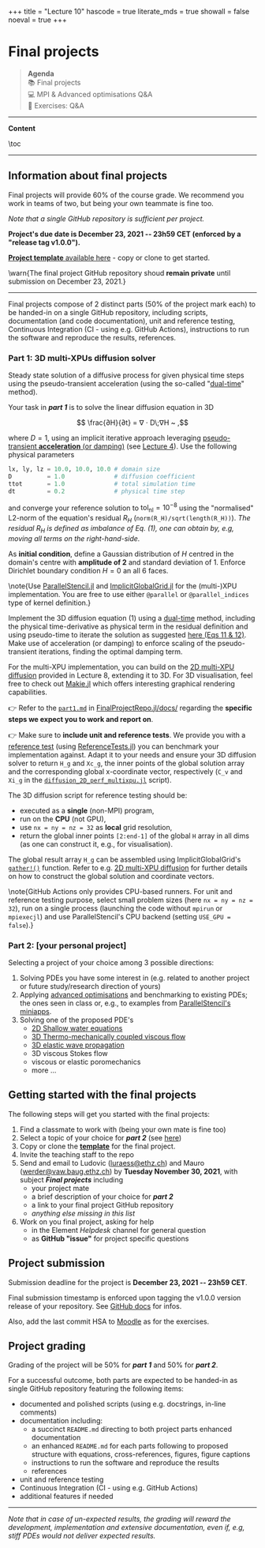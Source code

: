+++
title = "Lecture 10"
hascode = true
literate_mds = true
showall = false
noeval = true
+++

# Final projects

> **Agenda**\
> :books: Final projects\
> :computer: MPI & Advanced optimisations Q&A\
> :construction: Exercises: Q&A

---

**Content**

\toc

---

## Information about final projects

Final projects will provide 60% of the course grade. We recommend you work in teams of two, but being your own teammate is fine too.

_Note that a single GitHub repository is sufficient per project._

**Project's due date is December 23, 2021 -- 23h59 CET (enforced by a "release tag v1.0.0").**

[**Project template** available here](https://github.com/eth-vaw-glaciology/FinalProjectRepo.jl) - copy or clone to get started.

\warn{The final project GitHub repository shoud **remain private** until submission on December 23, 2021.}

---

Final projects compose of 2 distinct parts (50% of the project mark each) to be handed-in on a single GitHub repository, including scripts, documentation (and code documentation), unit and reference testing, Continuous Integration (CI - using e.g. GitHub Actions), instructions to run the software and reproduce the results, references.

### Part 1: 3D multi-XPUs diffusion solver
Steady state solution of a diffusive process for given physical time steps using the pseudo-transient acceleration (using the so-called "[dual-time](/lecture4/#implicit_solutions)" method).

Your task in **_part 1_** is to solve the linear diffusion equation in 3D

$$ \frac{∂H}{∂t} = ∇ ⋅ D\;∇H ~ ,$$

where $D=1$, using an implicit iterative approach leveraging [pseudo-transient **acceleration** (or damping)](lecture4/#one_needs_a_second_order_implementation) (see [Lecture 4](/lecture4/#steady-state_and_implicit_iterative_solutions)). Use the following physical parameters
```julia
lx, ly, lz = 10.0, 10.0, 10.0 # domain size
D          = 1.0              # diffusion coefficient
ttot       = 1.0              # total simulation time
dt         = 0.2              # physical time step
```
and converge your reference solution to $\mathrm{tol_{nl}} = 10^{-8}$ using the "normalised" L2-norm of the equation's residual $R_H$ (`norm(R_H)/sqrt(length(R_H))`). _The residual $R_H$ is defined as imbalance of Eq. (1), one can obtain by, e.g, moving all terms on the right-hand-side._

As **initial condition**, define a Gaussian distribution of $H$ centred in the domain's centre with **amplitude of 2** and standard deviation of 1. Enforce Dirichlet boundary condition $H=0$ an all 6 faces.

\note{Use [ParallelStencil.jl](https://github.com/omlins/ParallelStencil.jl) and [ImplicitGlobalGrid.jl](https://github.com/eth-cscs/ImplicitGlobalGrid.jl) for the (multi-)XPU implementation. You are free to use either `@parallel` or `@parallel_indices` type of kernel definition.}

Implement the 3D diffusion equation (1) using a [dual-time](/lecture4/#implicit_solutions) method, including the physical time-derivative as physical term in the residual definition and using pseudo-time to iterate the solution as suggested [here (Eqs 11 & 12)](/lecture4/#implicit_solutions). Make use of acceleration (or damping) to enforce scaling of the pseudo-transient iterations, finding the optimal damping term.

For the multi-XPU implementation, you can build on the [2D multi-XPU diffusion](/lecture8/#using_implicitglobalgridjl) provided in Lecture 8, extending it to 3D. For 3D visualisation, feel free to check out [Makie.jl](https://makie.juliaplots.org/stable/) which offers interesting graphical rendering capabilities. 

👉 Refer to the [`part1.md`](https://github.com/eth-vaw-glaciology/FinalProjectRepo.jl/blob/main/docs/part1.md) in [FinalProjectRepo.jl/docs/](https://github.com/eth-vaw-glaciology/FinalProjectRepo.jl/blob/main/docs/) regarding the **specific steps we expect you to work and report on**.

👉 Make sure to **include unit and reference tests**. We provide you with a [reference test](https://github.com/eth-vaw-glaciology/FinalProjectRepo.jl/blob/main//test/part1.jl) (using [ReferenceTests.jl](https://github.com/JuliaTesting/ReferenceTests.jl)) you can benchmark your implementation against. Adapt it to your needs and ensure your 3D diffusion solver to return `H_g` and `Xc_g`, the inner points of the global solution array and the corresponding global x-coordinate vector, respectively (`C_v` and `Xi_g` in the [`diffusion_2D_perf_multixpu.jl`](https://github.com/eth-vaw-glaciology/course-101-0250-00/tree/main/scripts/diffusion_2D_perf_multixpu.jl) script).

The 3D diffusion script for reference testing should be:
- executed as a **single** (non-MPI) program,
- run on the **CPU** (not GPU),
- use `nx = ny = nz = 32` as **local** grid resolution,
- return the global inner points `[2:end-1]` of the global `H` array in all dims (as one can construct it, e.g., for visualisation).

The global result array `H_g` can be assembled using ImplicitGlobalGrid's [`gather!()`](https://github.com/eth-cscs/ImplicitGlobalGrid.jl/blob/master/src/gather.jl) function. Refer to e.g. [2D multi-XPU diffusion](/lecture8/#using_implicitglobalgridjl) for further details on how to construct the global solution and coordinate vectors.

\note{GitHub Actions only provides CPU-based runners. For unit and reference testing purpose, select small problem sizes (here `nx = ny = nz = 32`), run on a single process (launching the code without `mpirun` or `mpiexecjl`) and use ParallelStencil's CPU backend (setting `USE_GPU = false`).}

### Part 2: [your personal project]
Selecting a project of your choice among 3 possible directions:
1. Solving PDEs you have some interest in (e.g. related to another project or future study/research direction of yours)
2. Applying [advanced optimisations](/lecture9/) and benchmarking to existing PDEs; the ones seen in class or, e.g., to examples from [ParallelStencil's miniapps](https://github.com/omlins/ParallelStencil.jl#concise-singlemulti-xpu-miniapps).
3. Solving one of the proposed PDE's
    - [2D Shallow water equations](https://en.wikipedia.org/wiki/Shallow_water_equations)
    - [3D Thermo-mechanically coupled viscous flow](https://doi.org/10.1093/gji/ggy434)
    - [3D elastic wave propagation](https://en.wikipedia.org/wiki/Linear_elasticity#Elastodynamics_in_terms_of_displacements)
    - 3D viscous Stokes flow
    - viscous or elastic poromechanics
    - more ...

## Getting started with the final projects

The following steps will get you started with the final projects:
1. Find a classmate to work with (being your own mate is fine too)
2. Select a topic of your choice for **_part 2_** (see [here](#part_2_your_personal_project))
3. Copy or clone the [**template**](https://github.com/eth-vaw-glaciology/FinalProjectRepo.jl) for the final project.
4. Invite the teaching staff to the repo
5. Send and email to Ludovic (luraess@ethz.ch) and Mauro (werder@vaw.baug.ethz.ch) by **Tuesday November 30, 2021**, with subject _**Final projects**_ including
    - your project mate
    - a brief description of your choice for **_part 2_**
    - a link to your final project GitHub repository
    - _anything else missing in this list_
6. Work on you final project, asking for help
    - in the Element _Helpdesk_ channel for general question
    - as **GitHub "issue"** for project specific questions

## Project submission

Submission deadline for the project is **December 23, 2021 -- 23h59 CET**.

Final submission timestamp is enforced upon tagging the v1.0.0 version release of your repository. See [GitHub docs](https://docs.github.com/en/repositories/releasing-projects-on-github/about-releases) for infos.

Also, add the last commit HSA to [Moodle](https://moodle-app2.let.ethz.ch/course/view.php?id=15755#section-10) as for the exercises.

## Project grading

Grading of the project will be 50% for **_part 1_** and 50% for **_part 2_**.

For a successful outcome, both parts are expected to be handed-in as single GitHub repository featuring the following items:
- documented and polished scripts (using e.g. docstrings, in-line comments)
- documentation including:
  - a succinct `README.md` directing to both project parts enhanced documentation  
  - an enhanced `README.md` for each parts following to proposed structure with equations, cross-references, figures, figure captions
  - instructions to run the software and reproduce the results
  - references
- unit and reference testing
- Continuous Integration (CI - using e.g. GitHub Actions)
- additional features if needed

---

_Note that in case of un-expected results, the grading will reward the development, implementation and extensive documentation, even if, e.g, stiff PDEs would not deliver expected results._
